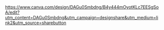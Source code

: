 https://www.canva.com/design/DAGu0Smbdng/B4y444mOyotKLc7EESgSoA/edit?utm_content=DAGu0Smbdng&utm_campaign=designshare&utm_medium=link2&utm_source=sharebutton
